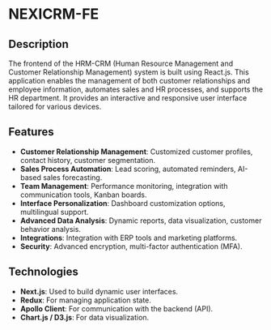 # NEXICRM-FE

## Description
The frontend of the HRM-CRM (Human Resource Management and Customer Relationship Management) system is built using React.js. This application enables the management of both customer relationships and employee information, automates sales and HR processes, and supports the HR department. It provides an interactive and responsive user interface tailored for various devices.

## Features
- **Customer Relationship Management**: Customized customer profiles, contact history, customer segmentation.
- **Sales Process Automation**: Lead scoring, automated reminders, AI-based sales forecasting.
- **Team Management**: Performance monitoring, integration with communication tools, Kanban boards.
- **Interface Personalization**: Dashboard customization options, multilingual support.
- **Advanced Data Analysis**: Dynamic reports, data visualization, customer behavior analysis.
- **Integrations**: Integration with ERP tools and marketing platforms.
- **Security**: Advanced encryption, multi-factor authentication (MFA).

## Technologies
- **Next.js**: Used to build dynamic user interfaces.
- **Redux**: For managing application state.
- **Apollo Client**: For communication with the backend (API).
- **Chart.js / D3.js**: For data visualization.

